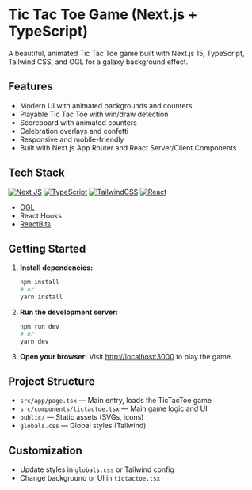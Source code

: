 
# Tic Tac Toe Game (Next.js + TypeScript)

A beautiful, animated Tic Tac Toe game built with Next.js 15, TypeScript, Tailwind CSS, and OGL for a galaxy background effect.

## Features
- Modern UI with animated backgrounds and counters
- Playable Tic Tac Toe with win/draw detection
- Scoreboard with animated counters
- Celebration overlays and confetti
- Responsive and mobile-friendly
- Built with Next.js App Router and React Server/Client Components

## Tech Stack
[![Next JS](https://img.shields.io/badge/Next-black?style=for-the-badge&logo=next.js&logoColor=white)](https://nextjs.org/)
[![TypeScript](https://img.shields.io/badge/typescript-%23007ACC.svg?style=for-the-badge&logo=typescript&logoColor=white)](https://www.typescriptlang.org/)
[![TailwindCSS](https://img.shields.io/badge/tailwindcss-%2338B2AC.svg?style=for-the-badge&logo=tailwind-css&logoColor=white)](https://tailwindcss.com/)
[![React](https://img.shields.io/badge/react-%2320232a.svg?style=for-the-badge&logo=react&logoColor=%2361DAFB)](https://react.dev/)
- [OGL](https://github.com/oframe/ogl)
- React Hooks
- [ReactBits](https://reactbits.dev/)

## Getting Started

1. **Install dependencies:**
   ```bash
   npm install
   # or
   yarn install
   ```

2. **Run the development server:**
   ```bash
   npm run dev
   # or
   yarn dev
   ```

3. **Open your browser:**
   Visit [http://localhost:3000](http://localhost:3000) to play the game.

## Project Structure
- `src/app/page.tsx` — Main entry, loads the TicTacToe game
- `src/components/tictactoe.tsx` — Main game logic and UI
- `public/` — Static assets (SVGs, icons)
- `globals.css` — Global styles (Tailwind)

## Customization
- Update styles in `globals.css` or Tailwind config
- Change background or UI in `tictactoe.tsx`

